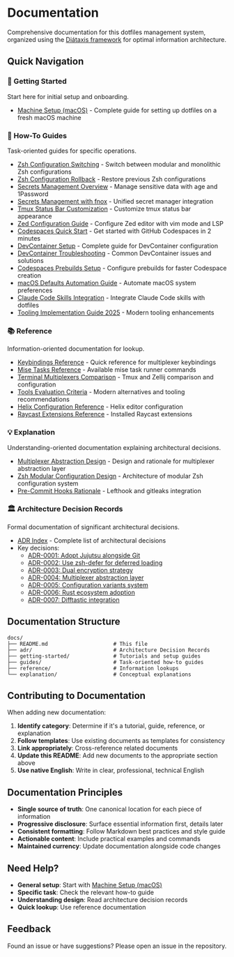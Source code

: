 # Documentation

Comprehensive documentation for this dotfiles management system, organized using the [Diátaxis framework](https://diataxis.fr/) for optimal information architecture.

## Quick Navigation

### 🎯 Getting Started
Start here for initial setup and onboarding.

- [Machine Setup (macOS)](getting-started/machine-setup-macos.md) - Complete guide for setting up dotfiles on a fresh macOS machine

### 📖 How-To Guides
Task-oriented guides for specific operations.

- [Zsh Configuration Switching](guides/zsh-configuration-switching.md) - Switch between modular and monolithic Zsh configurations
- [Zsh Configuration Rollback](guides/zsh-configuration-rollback.md) - Restore previous Zsh configurations
- [Secrets Management Overview](guides/secrets-management-overview.md) - Manage sensitive data with age and 1Password
- [Secrets Management with fnox](guides/secrets-management-fnox.md) - Unified secret manager integration
- [Tmux Status Bar Customization](guides/tmux-statusbar-customization.md) - Customize tmux status bar appearance
- [Zed Configuration Guide](guides/zed-configuration-guide.md) - Configure Zed editor with vim mode and LSP
- [Codespaces Quick Start](guides/codespaces-quickstart.md) - Get started with GitHub Codespaces in 2 minutes
- [DevContainer Setup](guides/devcontainer-setup-complete.md) - Complete guide for DevContainer configuration
- [DevContainer Troubleshooting](guides/devcontainer-troubleshooting.md) - Common DevContainer issues and solutions
- [Codespaces Prebuilds Setup](guides/codespaces-prebuilds-setup.md) - Configure prebuilds for faster Codespace creation
- [macOS Defaults Automation Guide](guides/macos-defaults-automation-guide.md) - Automate macOS system preferences
- [Claude Code Skills Integration](guides/claude-code-skills-integration.md) - Integrate Claude Code skills with dotfiles
- [Tooling Implementation Guide 2025](guides/tooling-implementation-guide-2025.md) - Modern tooling enhancements

### 📚 Reference
Information-oriented documentation for lookup.

- [Keybindings Reference](reference/keybindings-reference.md) - Quick reference for multiplexer keybindings
- [Mise Tasks Reference](reference/mise-tasks-reference.md) - Available mise task runner commands
- [Terminal Multiplexers Comparison](reference/terminal-multiplexers-comparison.md) - Tmux and Zellij comparison and configuration
- [Tools Evaluation Criteria](reference/tools-evaluation-criteria.md) - Modern alternatives and tooling recommendations
- [Helix Configuration Reference](reference/helix-configuration-reference.md) - Helix editor configuration
- [Raycast Extensions Reference](reference/raycast-extensions-reference.md) - Installed Raycast extensions

### 💡 Explanation
Understanding-oriented documentation explaining architectural decisions.

- [Multiplexer Abstraction Design](explanation/multiplexer-abstraction-design.md) - Design and rationale for multiplexer abstraction layer
- [Zsh Modular Configuration Design](explanation/zsh-modular-configuration-design.md) - Architecture of modular Zsh configuration system
- [Pre-Commit Hooks Rationale](explanation/pre-commit-hooks-rationale.md) - Lefthook and gitleaks integration

### 🏛️ Architecture Decision Records
Formal documentation of significant architectural decisions.

- [ADR Index](adr/README.md) - Complete list of architectural decisions
- Key decisions:
  - [ADR-0001: Adopt Jujutsu alongside Git](adr/0001-adopt-jujutsu-alongside-git.md)
  - [ADR-0002: Use zsh-defer for deferred loading](adr/0002-use-zsh-defer-for-deferred-loading.md)
  - [ADR-0003: Dual encryption strategy](adr/0003-dual-encryption-strategy.md)
  - [ADR-0004: Multiplexer abstraction layer](adr/0004-multiplexer-abstraction-layer.md)
  - [ADR-0005: Configuration variants system](adr/0005-configuration-variants-system.md)
  - [ADR-0006: Rust ecosystem adoption](adr/0006-rust-ecosystem-adoption.md)
  - [ADR-0007: Difftastic integration](adr/0007-difftastic-integration.md)

## Documentation Structure

```
docs/
├── README.md                     # This file
├── adr/                          # Architecture Decision Records
├── getting-started/              # Tutorials and setup guides
├── guides/                       # Task-oriented how-to guides
├── reference/                    # Information lookups
└── explanation/                  # Conceptual explanations
```

## Contributing to Documentation

When adding new documentation:

1. **Identify category**: Determine if it's a tutorial, guide, reference, or explanation
2. **Follow templates**: Use existing documents as templates for consistency
3. **Link appropriately**: Cross-reference related documents
4. **Update this README**: Add new documents to the appropriate section above
5. **Use native English**: Write in clear, professional, technical English

## Documentation Principles

- **Single source of truth**: One canonical location for each piece of information
- **Progressive disclosure**: Surface essential information first, details later
- **Consistent formatting**: Follow Markdown best practices and style guide
- **Actionable content**: Include practical examples and commands
- **Maintained currency**: Update documentation alongside code changes

## Need Help?

- **General setup**: Start with [Machine Setup (macOS)](getting-started/machine-setup-macos.md)
- **Specific task**: Check the relevant how-to guide
- **Understanding design**: Read architecture decision records
- **Quick lookup**: Use reference documentation

## Feedback

Found an issue or have suggestions? Please open an issue in the repository.
